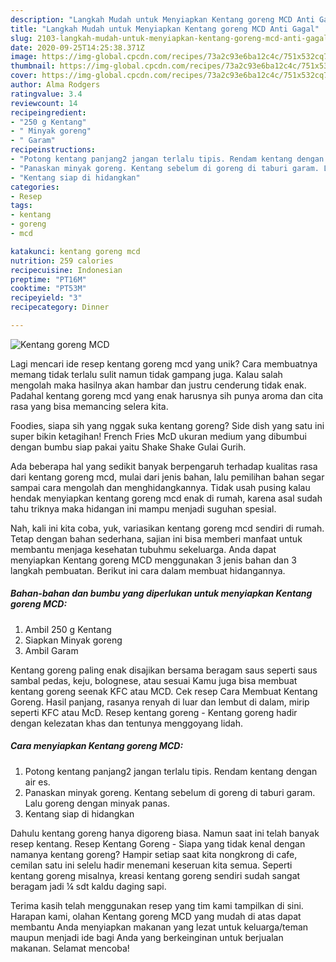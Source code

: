```yaml
---
description: "Langkah Mudah untuk Menyiapkan Kentang goreng MCD Anti Gagal"
title: "Langkah Mudah untuk Menyiapkan Kentang goreng MCD Anti Gagal"
slug: 2103-langkah-mudah-untuk-menyiapkan-kentang-goreng-mcd-anti-gagal
date: 2020-09-25T14:25:38.371Z
image: https://img-global.cpcdn.com/recipes/73a2c93e6ba12c4c/751x532cq70/kentang-goreng-mcd-foto-resep-utama.jpg
thumbnail: https://img-global.cpcdn.com/recipes/73a2c93e6ba12c4c/751x532cq70/kentang-goreng-mcd-foto-resep-utama.jpg
cover: https://img-global.cpcdn.com/recipes/73a2c93e6ba12c4c/751x532cq70/kentang-goreng-mcd-foto-resep-utama.jpg
author: Alma Rodgers
ratingvalue: 3.4
reviewcount: 14
recipeingredient:
- "250 g Kentang"
- " Minyak goreng"
- " Garam"
recipeinstructions:
- "Potong kentang panjang2 jangan terlalu tipis. Rendam kentang dengan air es."
- "Panaskan minyak goreng. Kentang sebelum di goreng di taburi garam. Lalu goreng dengan minyak panas."
- "Kentang siap di hidangkan"
categories:
- Resep
tags:
- kentang
- goreng
- mcd

katakunci: kentang goreng mcd 
nutrition: 259 calories
recipecuisine: Indonesian
preptime: "PT16M"
cooktime: "PT53M"
recipeyield: "3"
recipecategory: Dinner

---
```



![Kentang goreng MCD](https://img-global.cpcdn.com/recipes/73a2c93e6ba12c4c/751x532cq70/kentang-goreng-mcd-foto-resep-utama.jpg)

Lagi mencari ide resep kentang goreng mcd yang unik? Cara membuatnya memang tidak terlalu sulit namun tidak gampang juga. Kalau salah mengolah maka hasilnya akan hambar dan justru cenderung tidak enak. Padahal kentang goreng mcd yang enak harusnya sih punya aroma dan cita rasa yang bisa memancing selera kita.

Foodies, siapa sih yang nggak suka kentang goreng? Side dish yang satu ini super bikin ketagihan! French Fries McD ukuran medium yang dibumbui dengan bumbu siap pakai yaitu Shake Shake Gulai Gurih.

Ada beberapa hal yang sedikit banyak berpengaruh terhadap kualitas rasa dari kentang goreng mcd, mulai dari jenis bahan, lalu pemilihan bahan segar sampai cara mengolah dan menghidangkannya. Tidak usah pusing kalau hendak menyiapkan kentang goreng mcd enak di rumah, karena asal sudah tahu triknya maka hidangan ini mampu menjadi suguhan spesial.


Nah, kali ini kita coba, yuk, variasikan kentang goreng mcd sendiri di rumah. Tetap dengan bahan sederhana, sajian ini bisa memberi manfaat untuk membantu menjaga kesehatan tubuhmu sekeluarga. Anda dapat menyiapkan Kentang goreng MCD menggunakan 3 jenis bahan dan 3 langkah pembuatan. Berikut ini cara dalam membuat hidangannya.

<!--inarticleads1-->

##### Bahan-bahan dan bumbu yang diperlukan untuk menyiapkan Kentang goreng MCD:

1. Ambil 250 g Kentang
1. Siapkan  Minyak goreng
1. Ambil  Garam


Kentang goreng paling enak disajikan bersama beragam saus seperti saus sambal pedas, keju, bolognese, atau sesuai Kamu juga bisa membuat kentang goreng seenak KFC atau MCD. Cek resep Cara Membuat Kentang Goreng. Hasil panjang, rasanya renyah di luar dan lembut di dalam, mirip seperti KFC atau McD. Resep kentang goreng - Kentang goreng hadir dengan kelezatan khas dan tentunya menggoyang lidah. 

<!--inarticleads2-->

##### Cara menyiapkan Kentang goreng MCD:

1. Potong kentang panjang2 jangan terlalu tipis. Rendam kentang dengan air es.
1. Panaskan minyak goreng. Kentang sebelum di goreng di taburi garam. Lalu goreng dengan minyak panas.
1. Kentang siap di hidangkan


Dahulu kentang goreng hanya digoreng biasa. Namun saat ini telah banyak resep kentang. Resep Kentang Goreng - Siapa yang tidak kenal dengan namanya kentang goreng? Hampir setiap saat kita nongkrong di cafe, cemilan satu ini selelu hadir menemani keseruan kita semua. Seperti kentang goreng misalnya, kreasi kentang goreng sendiri sudah sangat beragam jadi ¼ sdt kaldu daging sapi. 

Terima kasih telah menggunakan resep yang tim kami tampilkan di sini. Harapan kami, olahan Kentang goreng MCD yang mudah di atas dapat membantu Anda menyiapkan makanan yang lezat untuk keluarga/teman maupun menjadi ide bagi Anda yang berkeinginan untuk berjualan makanan. Selamat mencoba!
